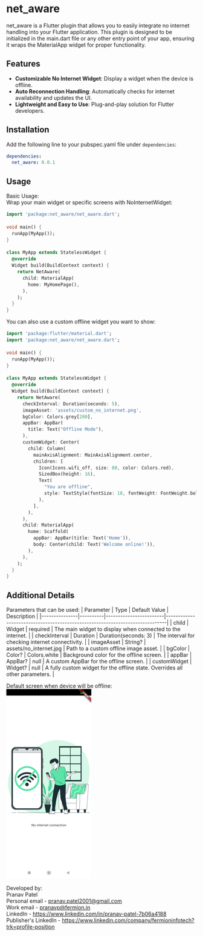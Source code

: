 # net_aware
net_aware is a Flutter plugin that allows you to easily integrate no internet handling into your Flutter application. 
This plugin is designed to be initialized in the main.dart file or any other entry point of your app, 
ensuring it wraps the MaterialApp widget for proper functionality.

## Features

- **Customizable No Internet Widget**: Display a widget when the device is offline.
- **Auto Reconnection Handling**: Automatically checks for internet availability and updates the UI.
- **Lightweight and Easy to Use**: Plug-and-play solution for Flutter developers.

## Installation
Add the following line to your pubspec.yaml file under `dependencies`:
```yaml
dependencies:
  net_aware: 0.0.1
```

## Usage
Basic Usage: <br>
Wrap your main widget or specific screens with NoInternetWidget:
```dart
import 'package:net_aware/net_aware.dart';

void main() {
  runApp(MyApp());
}

class MyApp extends StatelessWidget {
  @override
  Widget build(BuildContext context) {
    return NetAware(
      child: MaterialApp(
        home: MyHomePage(),
      ),
    );
  }
}
```
You can also use a custom offline widget you want to show:
```dart
import 'package:flutter/material.dart';
import 'package:net_aware/net_aware.dart';

void main() {
  runApp(MyApp());
}

class MyApp extends StatelessWidget {
  @override
  Widget build(BuildContext context) {
    return NetAware(
      checkInterval: Duration(seconds: 5),
      imageAsset: 'assets/custom_no_internet.png',
      bgColor: Colors.grey[200],
      appBar: AppBar(
        title: Text("Offline Mode"),
      ),
      customWidget: Center(
        child: Column(
          mainAxisAlignment: MainAxisAlignment.center,
          children: [
            Icon(Icons.wifi_off, size: 80, color: Colors.red),
            SizedBox(height: 16),
            Text(
              "You are offline",
              style: TextStyle(fontSize: 18, fontWeight: FontWeight.bold),
            ),
          ],
        ),
      ),
      child: MaterialApp(
        home: Scaffold(
          appBar: AppBar(title: Text('Home')),
          body: Center(child: Text('Welcome online!')),
        ),
      ),
    );
  }
}

```

## Additional Details
Parameters that can be used:
| Parameter     | Type     | Default Value          | Description                                                                  |
|---------------|----------|------------------------|------------------------------------------------------------------------------|
| child         | Widget   | required               | The main widget to display when connected to the internet.                   |
| checkInterval | Duration | Duration(seconds: 3)   | The interval for checking internet connectivity.                             |
| imageAsset    | String?  | assets/no_internet.jpg | Path to a custom offline image asset.                                        |
| bgColor       | Color?   | Colors.white           | Background color for the offline screen.                                     |
| appBar        | AppBar?  | null                   | A custom AppBar for the offline screen.                                      |
| customWidget  | Widget?  | null                   | A fully custom widget for the offline state. Overrides all other parameters. |

Default screen when device will be offline:
![Screenshot](assets/app_ss.png)

Developed by: <br>
Pranav Patel <br>
Personal email - pranav.patel2001@gmail.com <br>
Work email - pranavp@fermion.in <br>
LinkedIn - https://www.linkedin.com/in/pranav-patel-7b06a4188 <br>
Publisher's LinkedIn - https://www.linkedin.com/company/fermioninfotech?trk=profile-position

